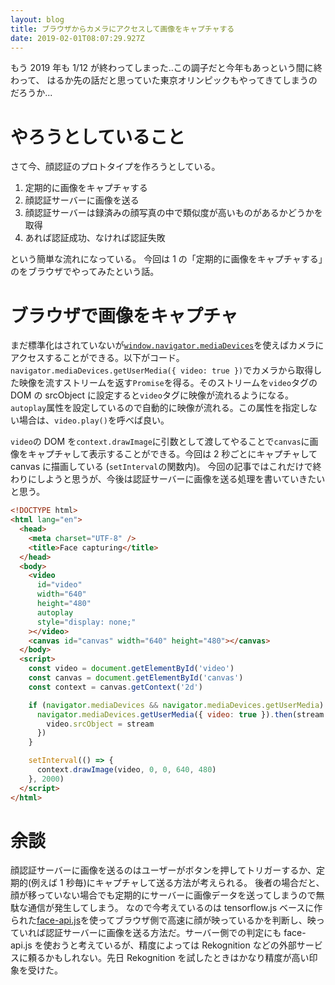 ```yaml
---
layout: blog
title: ブラウザからカメラにアクセスして画像をキャプチャする
date: 2019-02-01T08:07:29.927Z
---
```

もう 2019 年も 1/12 が終わってしまった..この調子だと今年もあっという間に終わって、
はるか先の話だと思っていた東京オリンピックもやってきてしまうのだろうか...

# やろうとしていること

さて今、顔認証のプロトタイプを作ろうとしている。

1. 定期的に画像をキャプチャする
1. 顔認証サーバーに画像を送る
1. 顔認証サーバーは録済みの顔写真の中で類似度が高いものがあるかどうかを取得
1. あれば認証成功、なければ認証失敗

という簡単な流れになっている。
今回は 1 の「定期的に画像をキャプチャする」のをブラウザでやってみたという話。

# ブラウザで画像をキャプチャ

まだ標準化はされていないが[`window.navigator.mediaDevices`](https://developer.mozilla.org/en-US/docs/Web/API/Navigator/mediaDevices)を使えばカメラにアクセスすることができる。以下がコード。
`navigator.mediaDevices.getUserMedia({ video: true })`でカメラから取得した映像を流すストリームを返す`Promise`を得る。そのストリームを`video`タグの DOM の srcObject に設定すると`video`タグに映像が流れるようになる。`autoplay`属性を設定しているので自動的に映像が流れる。この属性を指定しない場合は、`video.play()`を呼べば良い。

`video`の DOM を`context.drawImage`に引数として渡してやることで`canvas`に画像をキャプチャして表示することができる。今回は 2 秒ごとにキャプチャして canvas に描画している (`setInterval`の関数内)。
今回の記事ではこれだけで終わりにしようと思うが、今後は認証サーバーに画像を送る処理を書いていきたいと思う。

```html
<!DOCTYPE html>
<html lang="en">
  <head>
    <meta charset="UTF-8" />
    <title>Face capturing</title>
  </head>
  <body>
    <video
      id="video"
      width="640"
      height="480"
      autoplay
      style="display: none;"
    ></video>
    <canvas id="canvas" width="640" height="480"></canvas>
  </body>
  <script>
    const video = document.getElementById('video')
    const canvas = document.getElementById('canvas')
    const context = canvas.getContext('2d')

    if (navigator.mediaDevices && navigator.mediaDevices.getUserMedia) {
      navigator.mediaDevices.getUserMedia({ video: true }).then(stream => {
        video.srcObject = stream
      })
    }

    setInterval(() => {
      context.drawImage(video, 0, 0, 640, 480)
    }, 2000)
  </script>
</html>
```

# 余談

顔認証サーバーに画像を送るのはユーザーがボタンを押してトリガーするか、定期的(例えば 1 秒毎)にキャプチャして送る方法が考えられる。
後者の場合だと、顔が移っていない場合でも定期的にサーバーに画像データを送ってしまうので無駄な通信が発生してしまう。
なので今考えているのは tensorflow.js ベースに作られた[face-api.js](https://github.com/justadudewhohacks/face-api.js)を使ってブラウザ側で高速に顔が映っているかを判断し、映っていれば認証サーバーに画像を送る方法だ。サーバー側での判定にも face-api.js を使おうと考えているが、精度によっては Rekognition などの外部サービスに頼るかもしれない。先日 Rekognition を試したときはかなり精度が高い印象を受けた。
